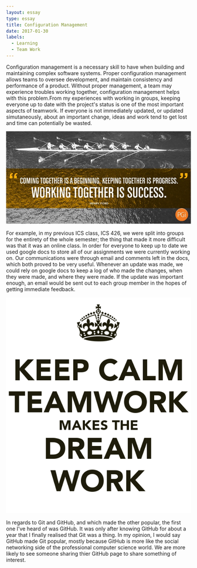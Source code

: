 ```yaml
---
layout: essay
type: essay
title: Configuration Management
date: 2017-01-30
labels:
  - Learning
  - Team Work
---
```


Configuration management is a necessary skill to have when building and maintaining complex software systems. 
Proper configuration management allows teams to oversee development, and maintain consistency and performance 
of a product. Without proper management, a team may experience troubles working together, configuration management 
helps with this problem.From my experiences with working in groups, keeping everyone up to date with the project's status is one of the most important aspects of teamwork. If everyone is not immediately updated, or updated simutaneously, about an important change, ideas and work tend to get lost and time can potentially be wasted. 

<div class="ui large rounded images">
  <img class="ui image" src="../images/Teamwork-eBook-Henry-Ford.jpg">
</div>

For example, in my previous ICS class, ICS 426, we were split into groups for the entirety
of the whole semester; the thing that made it more difficult was that it was an online class. In order for everyone to keep up to date we used google docs to store all of our assignments we were currently working on. Our communications were through email and comments left in the docs, which both proved to be very useful. Whenever an update was made, we could rely on google docs to keep a log of who made the changes, when they were made, and where they were made. If the update was important enough, an email would be sent out to each group member in the hopes of getting immediate feedback.

<div class="ui small rounded images">
  <img class="ui image" src="../images/cc57175a92075043e9e471dcf0e8b812.png">
</div>

In regards to Git and GitHub, and which made the other popular, the first one I've heard of was GitHub. It was only after knowing GitHub for about a year that I finally realised that Git was a thing. In my opinion, I would say GitHub made Git popular, mostly because GitHub is more like the social networking side of the professional computer science world. We are more likely to see someone sharing thier GitHub page to share something of interest.
